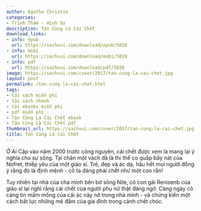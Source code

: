 ```yaml
---
author: Agatha Christie
categories:
- Trinh Thám - Hình Sự
description: Tận Cùng Là Cái Chết
download_links:
- info: epub
  url: https://sachvui.com/download/epub/5018
- info: mobi
  url: https://sachvui.com/download/mobi/5019
- info: pdf
  url: https://sachvui.com/download/pdf/5020
image: https://sachvui.com/cover/2017/tan-cung-la-cai-chet.jpg
layout: post
permalink: /tan-cung-la-cai-chet.html
tags:
- tải sách miễn phí
- tải sách nhanh
- tải ebooks miễn phí
- pdf miễn phí
- Tận Cùng Là Cái Chết ebook
- Tận Cùng Là Cái Chết pdf
thumbnail_url: https://sachvui.com/cover/2017/tan-cung-la-cai-chet.jpg
title: Tận Cùng Là Cái Chết
---
```


 <div class="item-desc text-justify"> <p>Ở Ai Cập vào năm 2000 trước công nguyên, cái chết được xem là mang lại ý nghĩa cho sự sống. Tại chân một vách đá là thi thể co quắp bấy nát của Nofret, thiếp yêu của một giáo sĩ. Trẻ, đẹp và ác dạ, hầu hết mọi người đồng ý rằng đó là định mệnh - cô ta đáng phải chết như một con rắn!</p><p>Tuy nhiên tại nhà của cha mình bên bờ sông Nile, cô con gái Renisenb của giáo sĩ lại nghĩ rằng cái chết của người phụ nữ thật đáng ngờ. Càng ngày cô càng tin mầm mống của cái ác nảy nở trong nhà mình - và chứng kiến một cách bất lực những mê đắm của gia đình trong cảnh chết chóc.</p> </div>
